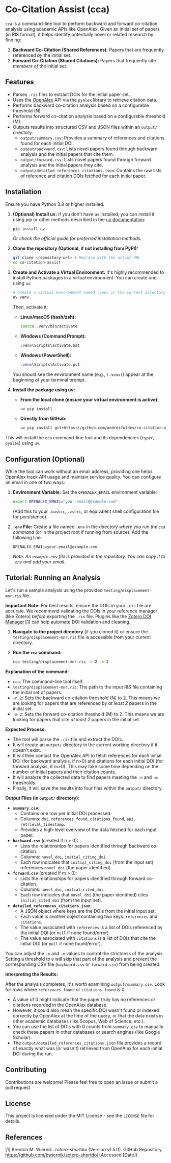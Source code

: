 # Co-Citation Assist (cca)

`cca` is a command-line tool to perform backward and forward co-citation analysis using academic APIs like OpenAlex. Given an initial set of papers (in RIS format), it helps identify potentially novel or related research by finding:

1.  **Backward Co-Citation (Shared References):** Papers that are frequently referenced *by* the initial set.
2.  **Forward Co-Citation (Shared Citations):** Papers that frequently cite *members of* the initial set.

## Features

*   Parses `.ris` files to extract DOIs for the initial paper set.
*   Uses the [OpenAlex](https://openalex.org/) API via the `pyalex` library to retrieve citation data.
*   Performs backward co-citation analysis based on a configurable threshold (N).
*   Performs forward co-citation analysis based on a configurable threshold (M).
*   Outputs results into structured CSV and JSON files within an `output/` directory.
    *   `output/summary.csv`: Provides a summary of references and citations found for each initial DOI.
    *   `output/backward.csv`: Lists novel papers found through backward analysis and the initial papers that cite them.
    *   `output/forward.csv`: Lists novel papers found through forward analysis and the initial papers they cite.
    *   `output/detailed_references_citations.json`: Contains the raw lists of reference and citation DOIs fetched for each initial paper.

## Installation

Ensure you have Python 3.8 or higher installed.

1.  **(Optional) Install uv:**
    If you don't have `uv` installed, you can install it using pip or other methods described in the [uv documentation](https://github.com/astral-sh/uv#installation):
    ```bash
    pip install uv 
    ```
    *Or check the official guide for preferred installation methods.*

2.  **Clone the repository (Optional, if not installing from PyPI):**
    ```bash
    git clone <repository-url> # Replace with the actual URL
    cd co-citation-assist
    ```

3.  **Create and Activate a Virtual Environment:**
    It's highly recommended to install Python packages in a virtual environment. You can create one using `uv`:
    ```bash
    # Create a virtual environment named .venv in the current directory
    uv venv 
    ```
    Then, activate it:
    *   **Linux/macOS (bash/zsh):**
        ```bash
        source .venv/bin/activate
        ```
    *   **Windows (Command Prompt):**
        ```cmd
        .venv\Scripts\activate.bat
        ```
    *   **Windows (PowerShell):**
        ```powershell
        .venv\Scripts\Activate.ps1
        ```
    You should see the environment name (e.g., `(.venv)`) appear at the beginning of your terminal prompt.

4.  **Install the package using uv:**
    *   **From the local clone (ensure your virtual environment is active):**
        ```bash
        uv pip install .
        ```
    *   **Directly from GitHub:**
        ```bash
        uv pip install git+https://github.com/andreifoldes/co-citation-assist.git # Replace with the actual URL
        ```

This will install the `cca` command-line tool and its dependencies (`typer`, `pyalex`) using `uv`.

## Configuration (Optional)

While the tool can work without an email address, providing one helps OpenAlex track API usage and maintain service quality. You can configure an email in one of two ways:

1.  **Environment Variable:**
    Set the `OPENALEX_EMAIL` environment variable:
    ```bash
    export OPENALEX_EMAIL="your.email@example.com" 
    ```
    (Add this to your `.bashrc`, `.zshrc`, or equivalent shell configuration file for persistence).

2.  **`.env` File:**
    Create a file named `.env` in the directory *where you run the `cca` command* (or in the project root if running from source). Add the following line:
    ```
    OPENALEX_EMAIL=your.email@example.com
    ```
    *Note: An `example.env` file is provided in the repository. You can copy it to `.env` and add your email.*

## Tutorial: Running an Analysis

Let's run a sample analysis using the provided `testing/displacement-mnr.ris` file.

**Important Note:** For best results, ensure the DOIs in your `.ris` file are accurate. We recommend validating the DOIs in your reference manager (like Zotero) *before* exporting the `.ris` file. Plugins like the [Zotero DOI Manager](https://github.com/bwiernik/zotero-shortdoi) [[1]](https://github.com/bwiernik/zotero-shortdoi) can help automate DOI validation and cleaning.

1.  **Navigate to the project directory** (if you cloned it) or ensure the `testing/displacement-mnr.ris` file is accessible from your current directory.
2.  **Run the `cca` command:**

    ```bash
    cca testing/displacement-mnr.ris -n 2 -m 2
    ```

**Explanation of the command:**

*   `cca`: The command-line tool itself.
*   `testing/displacement-mnr.ris`: The path to the input RIS file containing the initial set of papers.
*   `-n 2`: Sets the backward co-citation threshold (N) to 2. This means we are looking for papers that are referenced by *at least 2* papers in the initial set.
*   `-m 2`: Sets the forward co-citation threshold (M) to 2. This means we are looking for papers that cite *at least 2* papers in the initial set.

**Expected Process:**

*   The tool will parse the `.ris` file and extract the DOIs.
*   It will create an `output/` directory in the current working directory if it doesn't exist.
*   It will then contact the OpenAlex API to fetch references for each initial DOI (for backward analysis, if n>0) and citations for each initial DOI (for forward analysis, if m>0). This may take some time depending on the number of initial papers and their citation counts.
*   It will analyze the collected data to find papers meeting the `-n` and `-m` thresholds.
*   Finally, it will save the results into four files within the `output/` directory.

**Output Files (in `output/` directory):**

*   **`summary.csv`**: 
    *   Contains one row per initial DOI processed.
    *   Columns: `doi`, `references_found`, `citations_found`, `api`, `retrieval_timestamp`.
    *   Provides a high-level overview of the data fetched for each input paper.
*   **`backward.csv`** (created if n > 0):
    *   Lists the relationships for papers identified through backward co-citation.
    *   Columns: `novel_doi`, `initial_citing_doi`.
    *   Each row indicates that `initial_citing_doi` (from the input set) references `novel_doi` (the paper identified).
*   **`forward.csv`** (created if m > 0):
    *   Lists the relationships for papers identified through forward co-citation.
    *   Columns: `novel_doi`, `initial_cited_doi`.
    *   Each row indicates that `novel_doi` (the paper identified) cites `initial_cited_doi` (from the input set).
*   **`detailed_references_citations.json`**:
    *   A JSON object where keys are the DOIs from the initial input set.
    *   Each value is another object containing two keys: `references` and `citations`.
    *   The value associated with `references` is a list of DOIs referenced by the initial DOI (or `null` if none found/error).
    *   The value associated with `citations` is a list of DOIs that cite the initial DOI (or `null` if none found/error).

You can adjust the `-n` and `-m` values to control the strictness of the analysis. Setting a threshold to `0` will skip that part of the analysis and prevent the corresponding CSV file (`backward.csv` or `forward.csv`) from being created.

**Interpreting the Results:**

After the analysis completes, it's worth examining `output/summary.csv`. Look for rows where `references_found` or `citations_found` is 0. 

*   A value of 0 might indicate that the paper truly has no references or citations recorded in the OpenAlex database.
*   However, it could also mean the specific DOI wasn't found or indexed correctly by OpenAlex at the time of the query, or that the data exists in other academic databases (like Scopus, Web of Science, etc.).
*   You can use the list of DOIs with 0 counts from `summary.csv` to manually check these papers in other databases or search engines (like Google Scholar).
*   The `output/detailed_references_citations.json` file provides a record of exactly what was (or wasn't) retrieved from OpenAlex for each initial DOI during the run.

## Contributing

Contributions are welcome! Please feel free to open an issue or submit a pull request.

## License

This project is licensed under the MIT License - see the `LICENSE` file for details.

## References

[1] Brenton M. Wiernik. *zotero-shortdoi* (Version v1.5.0). GitHub Repository. https://github.com/bwiernik/zotero-shortdoi (Accessed [Date]) 